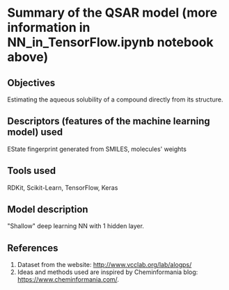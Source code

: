 
# Summary of the QSAR model (more information in NN_in_TensorFlow.ipynb notebook above)

## Objectives
Estimating the aqueous solubility of a compound directly from its structure.
## Descriptors (features of the machine learning model) used
EState fingerprint generated from SMILES, molecules' weights
## Tools used
RDKit, Scikit-Learn, TensorFlow, Keras
## Model description
"Shallow" deep learning NN with 1 hidden layer.
## References 
1. Dataset from the website: http://www.vcclab.org/lab/alogps/
2. Ideas and methods used are inspired by Cheminformania blog: https://www.cheminformania.com/.
